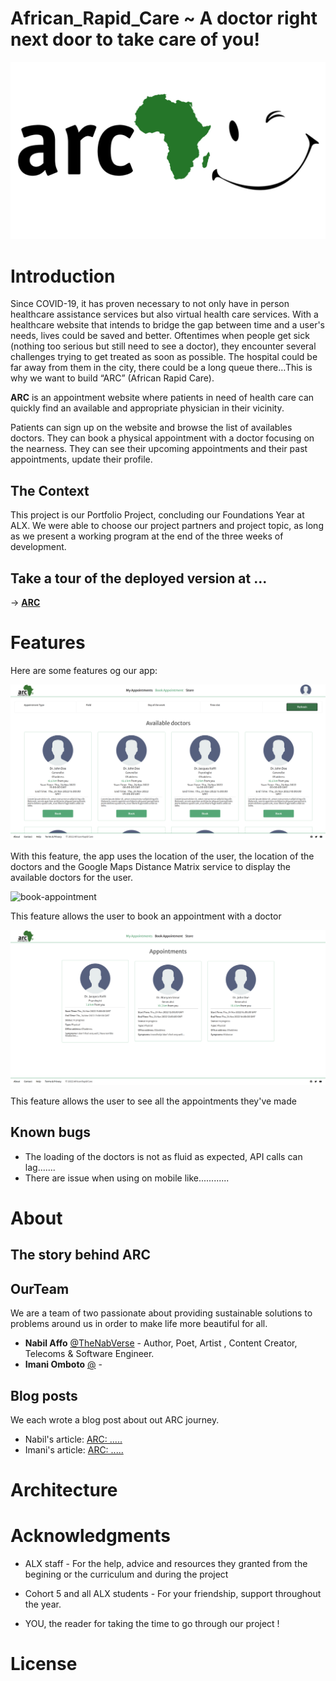 # African_Rapid_Care ~ A doctor right next door to take care of you!
![logo](arc3.jpg)

# Introduction

Since COVID-19, it has proven necessary to not only have in person  healthcare assistance services but also virtual health care services. With a healthcare website that intends to bridge the gap between time and a user's needs, lives could be saved and better.
Oftentimes when people get sick (nothing too serious but still need to see a doctor), they encounter several challenges trying to get treated as soon as possible. The hospital could be far away from them in the city, there could be a long queue there…This is why we want to build “ARC” (African Rapid Care).

**ARC** is an appointment website where patients in need of health care can quickly find an available and appropriate physician in their vicinity.

Patients can sign up on the website and browse the list of availables doctors. They can book a physical appointment with a doctor focusing on the nearness.
They can see their upcoming appointments and their past appointments, update their profile.

## The Context
This project is our Portfolio Project, concluding our Foundations Year at ALX. We were able to choose our project partners and project topic, as long as we present a working program at the end of the three weeks of development.

## Take a tour of the deployed version at ...
-> [**ARC**](https://)

# Features

Here are some features og our app:

![see-available-doctors](./public/images/doctors.png)

With this feature, the app uses the location of the user, the location of the doctors and the Google Maps Distance Matrix service to display the available doctors for the user.

![book-appointment](./public/images/book.png)

This feature allows the user to book an appointment with a doctor

![see-appointments](./public/images/appointments.png)

This feature allows the user to see all the appointments they've made


## Known bugs
* The loading of the doctors is not as fluid as expected, API calls can lag.......
* There are issue when using on mobile like............ 



# About

## The story behind ARC

## OurTeam
We are a team of two passionate about providing sustainable solutions to problems around us in order to make life more beautiful for all.

* **Nabil Affo** [@TheNabVerse](https://twitter.com/TheNabVerse) - Author, Poet, Artist , Content Creator, Telecoms & Software Engineer.
* **Imani Omboto** [@](https://twitter.com/) - 

## Blog posts
We each wrote a blog post about out ARC journey.

* Nabil's article: [ARC: .....](https://medium.com/)
* Imani's article: [ARC: .....](https://medium.com/)


# Architecture


# Acknowledgments

* ALX staff - For the help, advice and resources they granted from the begining or the curriculum and during the project

* Cohort 5 and all ALX students - For your friendship, support throughout the year.

* YOU, the reader for taking the time to go through our project !


# License


